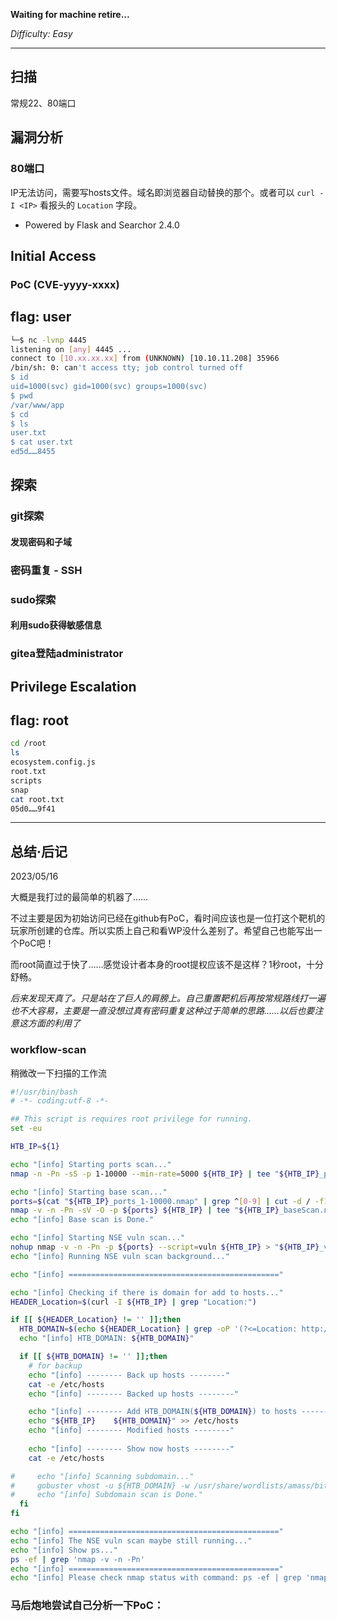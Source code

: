 **Waiting for machine retire...**

*Difficulty: Easy*

---

## 扫描

常规22、80端口

## 漏洞分析

### 80端口

IP无法访问，需要写hosts文件。域名即浏览器自动替换的那个。或者可以 `curl -I <IP>` 看报头的 `Location` 字段。

- Powered by Flask and Searchor 2.4.0


## Initial Access

### PoC (CVE-yyyy-xxxx)



## flag: user

```bash
└─$ nc -lvnp 4445 
listening on [any] 4445 ...
connect to [10.xx.xx.xx] from (UNKNOWN) [10.10.11.208] 35966
/bin/sh: 0: can't access tty; job control turned off
$ id
uid=1000(svc) gid=1000(svc) groups=1000(svc)
$ pwd
/var/www/app
$ cd
$ ls
user.txt
$ cat user.txt
ed5d……8455
```


## 探索

### git探索


#### 发现密码和子域


### 密码重复 - SSH


### sudo探索


#### 利用sudo获得敏感信息

### gitea登陆administrator

## Privilege Escalation

## flag: root

```bash
cd /root
ls
ecosystem.config.js
root.txt
scripts
snap
cat root.txt
05d0……9f41
```

---

## 总结·后记

2023/05/16

大概是我打过的最简单的机器了……  

不过主要是因为初始访问已经在github有PoC，看时间应该也是一位打这个靶机的玩家所创建的仓库。所以实质上自己和看WP没什么差别了。希望自己也能写出一个PoC吧！

而root简直过于快了……感觉设计者本身的root提权应该不是这样？1秒root，十分舒畅。

*后来发现天真了。只是站在了巨人的肩膀上。自己重置靶机后再按常规路线打一遍也不大容易，主要是一直没想过真有密码重复这种过于简单的思路……以后也要注意这方面的利用了*



### workflow-scan

稍微改一下扫描的工作流

```bash
#!/usr/bin/bash
# -*- coding:utf-8 -*-

## This script is requires root privilege for running.
set -eu

HTB_IP=${1}

echo "[info] Starting ports scan..."
nmap -n -Pn -sS -p 1-10000 --min-rate=5000 ${HTB_IP} | tee "${HTB_IP}_ports_1-10000.nmap"

echo "[info] Starting base scan..."
ports=$(cat "${HTB_IP}_ports_1-10000.nmap" | grep ^[0-9] | cut -d / -f1 | tr '\n' ',' | sed s/,$//)
nmap -v -n -Pn -sV -O -p ${ports} ${HTB_IP} | tee "${HTB_IP}_baseScan.nmap"
echo "[info] Base scan is Done."

echo "[info] Starting NSE vuln scan..."
nohup nmap -v -n -Pn -p ${ports} --script=vuln ${HTB_IP} > "${HTB_IP}_vuln.nmap" 2>&1 &
echo "[info] Running NSE vuln scan background..."

echo "[info] ==============================================="

echo "[info] Checking if there is domain for add to hosts..."
HEADER_Location=$(curl -I ${HTB_IP} | grep "Location:")

if [[ ${HEADER_Location} != '' ]];then
  HTB_DOMAIN=$(echo ${HEADER_Location} | grep -oP '(?<=Location: http://).*' | tr -d '/\r')
  echo "[info] HTB_DOMAIN: ${HTB_DOMAIN}"

  if [[ ${HTB_DOMAIN} != '' ]];then
    # for backup
    echo "[info] -------- Back up hosts --------"
    cat -e /etc/hosts
    echo "[info] -------- Backed up hosts --------"

    echo "[info] -------- Add HTB_DOMAIN(${HTB_DOMAIN}) to hosts --------"
    echo "${HTB_IP}    ${HTB_DOMAIN}" >> /etc/hosts
    echo "[info] -------- Modified hosts --------"
    
    echo "[info] -------- Show now hosts --------"
    cat -e /etc/hosts

#     echo "[info] Scanning subdomain..."
#     gobuster vhost -u ${HTB_DOMAIN} -w /usr/share/wordlists/amass/bitquark_subdomains_top100K.txt -t 500 --append-domain -o "subdomains_${HTB_DOMAIN}.txt"
#     echo "[info] Subdomain scan is Done."
  fi
fi

echo "[info] ==============================================="
echo "[info] The NSE vuln scan maybe still running..."
echo "[info] Show ps..."
ps -ef | grep 'nmap -v -n -Pn'
echo "[info] ==============================================="
echo "[info] Please check nmap status with command: ps -ef | grep 'nmap -v -n -Pn'"
```

### 马后炮地尝试自己分析一下PoC：
